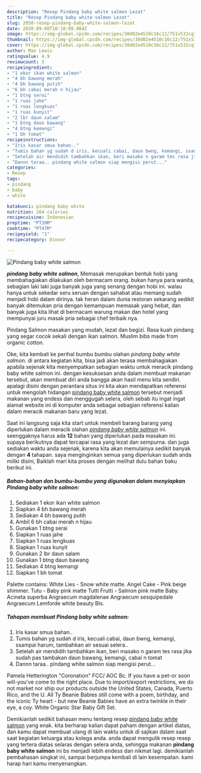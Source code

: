 ```yaml
---
description: "Resep Pindang baby white salmon Lezat"
title: "Resep Pindang baby white salmon Lezat"
slug: 2050-resep-pindang-baby-white-salmon-lezat
date: 2020-09-08T10:18:09.004Z
image: https://img-global.cpcdn.com/recipes/30d02e4510c16c12/751x532cq70/pindang-baby-white-salmon-foto-resep-utama.jpg
thumbnail: https://img-global.cpcdn.com/recipes/30d02e4510c16c12/751x532cq70/pindang-baby-white-salmon-foto-resep-utama.jpg
cover: https://img-global.cpcdn.com/recipes/30d02e4510c16c12/751x532cq70/pindang-baby-white-salmon-foto-resep-utama.jpg
author: Max Lewis
ratingvalue: 4.9
reviewcount: 3
recipeingredient:
- "1 ekor ikan white salmon"
- "4 bh bawang merah"
- "4 bh bawang putih"
- "6 bh cabai merah n hijau"
- "1 btng serai"
- "1 ruas jahe"
- "1 ruas lengkuas"
- "1 ruas kunyit"
- "2 lbr daun salam"
- "1 btng daun bawang"
- "4 btng kemangi"
- "1 bh tomat"
recipeinstructions:
- "Iris kasar smua bahan.."
- "Tumis bahan yg sudah d iris, kecuali cabai, daun bwng, kemangi, ssampai harum, tambahkan air sesuai selera.."
- "Setelah air mendidih tambahkan ikan, beri masako n garam tes rasa jika sudah pas tambakan daun bawang, kemangi, cabai n tomat"
- "Dannn taraa.. pindang white salmon siap mengisi perut..."
categories:
- Resep
tags:
- pindang
- baby
- white

katakunci: pindang baby white 
nutrition: 264 calories
recipecuisine: Indonesian
preptime: "PT39M"
cooktime: "PT47M"
recipeyield: "1"
recipecategory: Dinner

---
```



![Pindang baby white salmon](https://img-global.cpcdn.com/recipes/30d02e4510c16c12/751x532cq70/pindang-baby-white-salmon-foto-resep-utama.jpg)

<b><i>pindang baby white salmon</i></b>, Memasak merupakan bentuk hobi yang membahagiakan dilakukan oleh bermacam orang. bukan hanya para wanita, sebagian laki laki juga banyak juga yang senang dengan hobi ini. walau hanya untuk sekedar seru seruan dengan sahabat atau memang sudah menjadi hobi dalam dirinya. tak heran dalam dunia restoran sekarang sedikit banyak ditemukan pria dengan kemampuan memasak yang hebat, dan banyak juga kita lihat di bermacam warung makan dan hotel yang mempunyai juru masak pria sebagai chef terbaik nya.

Pindang Salmon masakan yang mudah, lezat dan begizi. Rasa kuah pindang yang segar cocok sekali dengan ikan salmon. Muslim bibs made from organic cotton.

Oke, kita kembali ke perihal bumbu bumbu olahan <i>pindang baby white salmon</i>. di antara kegiatan kita, bisa jadi akan terasa membahagiakan apabila sejenak kita menyempatkan sebagian waktu untuk meracik pindang baby white salmon ini. dengan kesuksesan anda dalam membuat makanan tersebut, akan membuat diri anda bangga akan hasil menu kita sendiri. apalagi disini dengan perantara situs ini kita akan mendapatkan referensi untuk mengolah hidangan <u>pindang baby white salmon</u> tersebut menjadi makanan yang endess dan menggugah selera, oleh sebab itu ingat ingat alamat website ini di komputer anda sebagai sebagian referensi kalian dalam meracik makanan baru yang lezat.


Saat ini langsung saja kita start untuk membeli barang barang yang diperlukan dalam meracik olahan <u><i>pindang baby white salmon</i></u> ini. seenggaknya harus ada <b>12</b> bahan yang diperlukan pada masakan ini. supaya berikutnya dapat tercapai rasa yang lezat dan sempurna. dan juga sediakan waktu anda sejenak, karena kita akan memulainya sedikit banyak dengan <b>4</b> tahapan. saya menginginkan semua yang diperlukan sudah anda miliki disini, Baiklah mari kita proses dengan melihat dulu bahan baku berikut ini.

<!--inarticleads1-->

##### Bahan-bahan dan bumbu-bumbu yang digunakan dalam menyiapkan Pindang baby white salmon:

1. Sediakan 1 ekor ikan white salmon
1. Siapkan 4 bh bawang merah
1. Sediakan 4 bh bawang putih
1. Ambil 6 bh cabai merah n hijau
1. Gunakan 1 btng serai
1. Siapkan 1 ruas jahe
1. Siapkan 1 ruas lengkuas
1. Siapkan 1 ruas kunyit
1. Gunakan 2 lbr daun salam
1. Gunakan 1 btng daun bawang
1. Sediakan 4 btng kemangi
1. Siapkan 1 bh tomat


Palette contains: White Lies - Snow white matte. Angel Cake - Pink beige shimmer. Tutu - Baby pink matte Tutti Frutti - Salmon pink matte Baby. Acineta superba Angraecum magdalenae Angraecum sesquipedale Angraecum Lemforde white beauty Bls. 

<!--inarticleads2-->

##### Tahapan membuat Pindang baby white salmon:

1. Iris kasar smua bahan..
1. Tumis bahan yg sudah d iris, kecuali cabai, daun bwng, kemangi, ssampai harum, tambahkan air sesuai selera..
1. Setelah air mendidih tambahkan ikan, beri masako n garam tes rasa jika sudah pas tambakan daun bawang, kemangi, cabai n tomat
1. Dannn taraa.. pindang white salmon siap mengisi perut...


Pamela Hetterington &#34;Сoronation&#34; FCC/ AOC Bc. If you have a pet-or soon will-you&#39;ve come to the right place. Due to import/export restrictions, we do not market nor ship our products outside the United States, Canada, Puerto Rico, and the U. All Ty Beanie Babies still come with a poem, birthday, and the iconic Ty heart - but new Beanie Babies have an extra twinkle in their eye, a coy. White Organic Star Baby Gift Set. 

Demikianlah sedikit bahasan menu tentang resep <u>pindang baby white salmon</u> yang enak. kita berharap kalian dapat paham dengan artikel diatas, dan kamu dapat membuat ulang di lain waktu untuk di sajikan dalam saat saat kegiatan keluarga atau kolega anda. anda dapat mengulik resep resep yang tertera diatas selaras dengan selera anda, sehingga makanan <b>pindang baby white salmon</b> ini bs menjadi lebih endess dan nikmat lagi. demikianlah pembahasan singkat ini, sampai berjumpa kembali di lain kesempatan. kami harap hari kamu menyenangkan.

